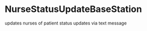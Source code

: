 NurseStatusUpdateBaseStation
============================

updates nurses of patient status updates via text message
